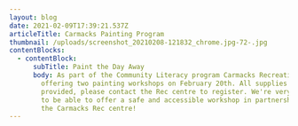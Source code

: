 ```yaml
---
layout: blog
date: 2021-02-09T17:39:21.537Z
articleTitle: Carmacks Painting Program
thumbnail: /uploads/screenshot_20210208-121832_chrome.jpg-72-.jpg
contentBlocks:
  - contentBlock:
      subTitle: Paint the Day Away
      body: As part of the Community Literacy program Carmacks Recreation Centre is
        offering two painting workshops on February 20th. All supplies are
        provided, please contact the Rec centre to register. We're very excited
        to be able to offer a safe and accessible workshop in partnership with
        the Carmacks Rec centre!
---
```

